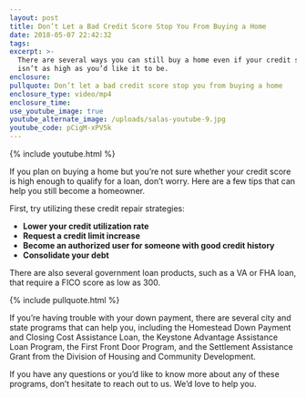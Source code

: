 ```yaml
---
layout: post
title: Don’t Let a Bad Credit Score Stop You From Buying a Home
date: 2018-05-07 22:42:32
tags:
excerpt: >-
  There are several ways you can still buy a home even if your credit score
  isn’t as high as you’d like it to be.
enclosure:
pullquote: Don’t let a bad credit score stop you from buying a home
enclosure_type: video/mp4
enclosure_time:
use_youtube_image: true
youtube_alternate_image: /uploads/salas-youtube-9.jpg
youtube_code: pCigM-xPV5k
---
```


{% include youtube.html %}

If you plan on buying a home but you’re not sure whether your credit score is high enough to qualify for a loan, don’t worry. Here are a few tips that can help you still become a homeowner.

First, try utilizing these credit repair strategies:

* **Lower your credit utilization rate**
* **Request a credit limit increase**
* **Become an authorized user for someone with good credit history**
* **Consolidate your debt**

There are also several government loan products, such as a VA or FHA loan, that require a FICO score as low as 300.

{% include pullquote.html %}

If you’re having trouble with your down payment, there are several city and state programs that can help you, including the Homestead Down Payment and Closing Cost Assistance Loan, the Keystone Advantage Assistance Loan Program, the First Front Door Program, and the Settlement Assistance Grant from the Division of Housing and Community Development.

If you have any questions or you’d like to know more about any of these programs, don’t hesitate to reach out to us. We’d love to help you.